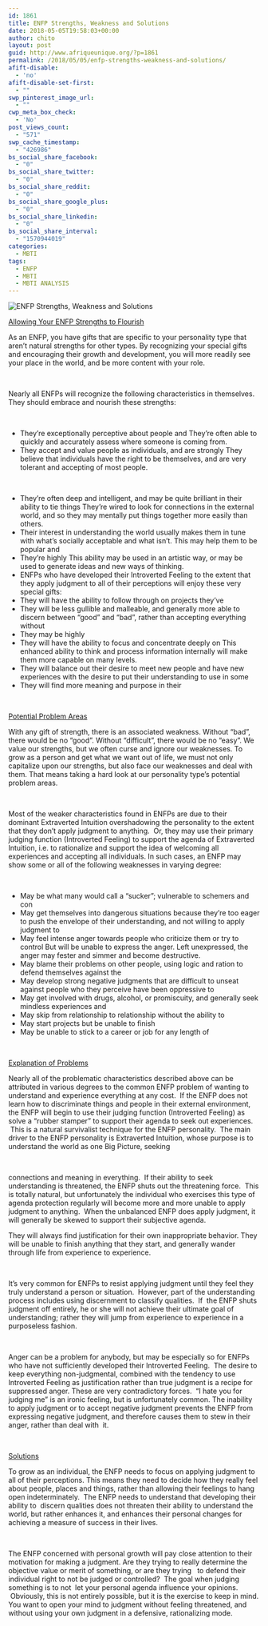 ```yaml
---
id: 1861
title: ENFP Strengths, Weakness and Solutions
date: 2018-05-05T19:58:03+00:00
author: chito
layout: post
guid: http://www.afriqueunique.org/?p=1861
permalink: /2018/05/05/enfp-strengths-weakness-and-solutions/
afift-disable:
  - 'no'
afift-disable-set-first:
  - ""
swp_pinterest_image_url:
  - ""
cwp_meta_box_check:
  - 'No'
post_views_count:
  - "571"
swp_cache_timestamp:
  - "426986"
bs_social_share_facebook:
  - "0"
bs_social_share_twitter:
  - "0"
bs_social_share_reddit:
  - "0"
bs_social_share_google_plus:
  - "0"
bs_social_share_linkedin:
  - "0"
bs_social_share_interval:
  - "1570944019"
categories:
  - MBTI
tags:
  - ENFP
  - MBTI
  - MBTI ANALYSIS
---
```

![ENFP Strengths, Weakness and Solutions](http://www.afriqueunique.org/wp-content/uploads/2018/05/ENFP-Strengths-Weakness-and-Solutions1.png)

<u>Allowing Your ENFP Strengths to Flourish</u>

As an ENFP, you have gifts that are specific to your personality type that aren&#8217;t natural strengths for other types. By recognizing your special gifts and encouraging their growth and development, you will more readily see your place in the world, and be more content with your role.

&nbsp;

Nearly all ENFPs will recognize the following characteristics in themselves. They should embrace and nourish these strengths:

&nbsp;

  * They’re exceptionally perceptive about people and They’re often able to quickly and accurately assess where someone is coming from.
  * They accept and value people as individuals, and are strongly They believe that individuals have the right to be themselves, and are very tolerant and accepting of most people.

&nbsp;

  * They’re often deep and intelligent, and may be quite brilliant in their ability to tie things They’re wired to look for connections in the external world, and so they may mentally put things together more easily than others.
  * Their interest in understanding the world usually makes them in tune with what’s socially acceptable and what isn’t. This may help them to be popular and
  * They’re highly This ability may be used in an artistic way, or may be used to generate ideas and new ways of thinking.
  * ENFPs who have developed their Introverted Feeling to the extent that they apply judgment to all of their perceptions will enjoy these very special gifts:
  * They will have the ability to follow through on projects they’ve
  * They will be less gullible and malleable, and generally more able to discern between “good” and “bad”, rather than accepting everything without
  * They may be highly
  * They will have the ability to focus and concentrate deeply on This enhanced ability to think and process information internally will make them more capable on many levels.
  * They will balance out their desire to meet new people and have new experiences with the desire to put their understanding to use in some
  * They will find more meaning and purpose in their

&nbsp;

<u>Potential Problem Areas</u>

With any gift of strength, there is an associated weakness. Without &#8220;bad&#8221;, there would be no &#8220;good&#8221;. Without &#8220;difficult&#8221;, there would be no &#8220;easy&#8221;. We value our strengths, but we often curse and ignore our weaknesses. To grow as a person and get what we want out of life, we must not only capitalize upon our strengths, but also face our weaknesses and deal with them. That means taking a hard look at our personality type&#8217;s potential problem areas.

&nbsp;

Most of the weaker characteristics found in ENFPs are due to their dominant Extraverted Intuition overshadowing the personality to the extent that they don’t apply judgment to anything. &nbsp;Or, they may use their primary judging function (Introverted Feeling) to support the agenda of Extraverted Intuition, i.e. to rationalize and support the idea of welcoming all experiences and accepting all individuals. In such cases, an ENFP may show some or all of the following weaknesses in varying degree:

&nbsp;

  * May be what many would call a “sucker”; vulnerable to schemers and con
  * May get themselves into dangerous situations because they’re too eager to push the envelope of their understanding, and not willing to apply judgment to
  * May feel intense anger towards people who criticize them or try to control But will be unable to express the anger. Left unexpressed, the anger may fester and simmer and become destructive.
  * May blame their problems on other people, using logic and ration to defend themselves against the
  * May develop strong negative judgments that are difficult to unseat against people who they perceive have been oppressive to
  * May get involved with drugs, alcohol, or promiscuity, and generally seek mindless experiences and
  * May skip from relationship to relationship without the ability to
  * May start projects but be unable to finish
  * May be unable to stick to a career or job for any length of

&nbsp;

<u>Explanation of Problems</u>

Nearly all of the problematic characteristics described above can be attributed in various degrees to the common ENFP problem of wanting to understand and experience everything at any cost. &nbsp;If the ENFP does not learn how to discriminate things and people in their external environment, the ENFP will begin to use their judging function (Introverted Feeling) as solve a “rubber stamper” to support their agenda to seek out experiences. &nbsp;This is a natural survivalist technique for the ENFP personality. &nbsp;The main driver to the ENFP personality is Extraverted Intuition, whose purpose is to understand the world as one Big Picture, seeking

&nbsp;

connections and meaning in everything. &nbsp;If their ability to seek understanding is threatened, the ENFP shuts out the threatening force. &nbsp;This is totally natural, but unfortunately the individual who exercises this type of agenda protection regularly will become more and more unable to apply judgment to anything. &nbsp;When the unbalanced ENFP does apply judgment, it will generally be skewed to support their subjective agenda.

They will always find justification for their own inappropriate behavior. They will be unable to finish anything that they start, and generally wander through life from experience to experience.

&nbsp;

It’s very common for ENFPs to resist applying judgment until they feel they truly understand a person or situation. &nbsp;However, part of the understanding process includes using discernment to classify qualities. &nbsp;If &nbsp;the ENFP shuts judgment off entirely, he or she will not achieve their ultimate goal of understanding; rather they will jump from experience to experience in a purposeless fashion.

&nbsp;

Anger can be a problem for anybody, but may be especially so for ENFPs who have not sufficiently developed their Introverted Feeling. &nbsp;The desire to keep everything non-judgmental, combined with the tendency to use Introverted Feeling as justification rather than true judgment is a recipe for suppressed anger. These are very contradictory forces. &nbsp;“I hate you for judging me” is an ironic feeling, but is unfortunately common. The inability to apply judgment or to accept negative judgment prevents the ENFP from expressing negative judgment, and therefore causes them to stew in their anger, rather than deal with &nbsp;it.

&nbsp;

<u>Solutions</u>

To grow as an individual, the ENFP needs to focus on applying judgment to all of their perceptions. This means they need to decide how they really feel about people, places and things, rather than allowing their feelings to hang open indeterminately. &nbsp;The ENFP needs to understand that developing their ability to &nbsp;discern qualities does not threaten their ability to understand the world, but rather enhances it, and enhances their personal changes for achieving a measure of success in their lives.

&nbsp;

The ENFP concerned with personal growth will pay close attention to their motivation for making a judgment. Are they trying to really determine the objective value or merit of something, or are they trying &nbsp;&nbsp;to defend their individual right to not be judged or controlled? &nbsp;The goal when judging something is to not &nbsp;let your personal agenda influence your opinions. &nbsp;Obviously, this is not entirely possible, but it is the exercise to keep in mind. You want to open your mind to judgment without feeling threatened, and without using your own judgment in a defensive, rationalizing mode.